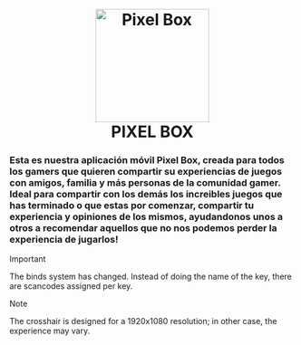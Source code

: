 <h1 align="center">
  <br>
  <img src=""C:\Users\Michelle\Downloads\pixelbox_img.jpg"" alt="Pixel Box" width="200">
  <br>
  PIXEL BOX
  <br>
</h1>

<h3>Esta es nuestra aplicación móvil Pixel Box, creada para todos los gamers que quieren compartir su experiencias de juegos con amigos, familia y más personas de la comunidad
gamer. Ideal para compartir con los demás los increibles juegos que has terminado o que estas por comenzar, compartir tu experiencia y opiniones de los mismos, ayudandonos
unos a otros a recomendar aquellos que no nos podemos perder la experiencia de jugarlos!</h3>

> [!IMPORTANT]  
> The binds system has changed. Instead of doing the name of the key, there are scancodes assigned per key.
        
> [!NOTE]  
> The crosshair is designed for a 1920x1080 resolution; in other case, the experience may vary.
